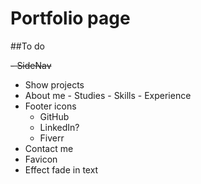 # Portfolio page

##To do

~~- SideNav~~
- Show projects
- About me
 			- Studies
 			- Skills
 			- Experience
- Footer icons
    - GitHub
    - LinkedIn?
    - Fiverr
- Contact me
- Favicon
- Effect fade in text 
